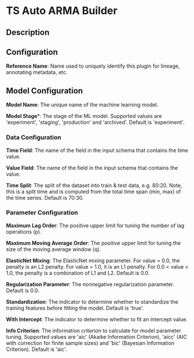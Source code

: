 
# TS Auto ARMA Builder

## Description

## Configuration
**Reference Name**: Name used to uniquely identify this plugin for lineage, annotating metadata, etc.

## Model Configuration
**Model Name**: The unique name of the machine learning model.

**Model Stage***: The stage of the ML model. Supported values are 'experiment', 'staging', 'production'
and 'archived'. Default is 'experiment'.

### Data Configuration
**Time Field**: The name of the field in the input schema that contains the time value.

**Value Field**: The name of the field in the input schema that contains the value.

**Time Split**: The split of the dataset into train & test data, e.g. 80:20. Note, this is a split time
and is computed from the total time span (min, max) of the time series. Default is 70:30.

### Parameter Configuration
**Maximum Lag Order**: The positive upper limit for tuning the number of lag operations (p).

**Maximum Moving Average Order**: The positive upper limit for tuning the size of the moving average window (q).

**ElasticNet Mixing**: The ElasticNet mixing parameter. For value = 0.0, the penalty is an L2 penalty.
For value = 1.0, it is an L1 penalty. For 0.0 < value < 1.0, the penalty is a combination of L1 and L2.
Default is 0.0.

**Regularization Parameter**: The nonnegative regularization parameter. Default is 0.0.

**Standardization**: The indicator to determine whether to standardize the training features before fitting
the model. Default is 'true'.

**With Intercept**: The indicator to determine whether to fit an intercept value.

**Info Criterion**: The information criterion to calculate for model parameter tuning. Supported values
are 'aic' (Akaike Information Criterion), 'aicc' (AIC with correction for finite sample sizes) and 'bic'
(Bayesian Information Criterion). Default is 'aic'.
